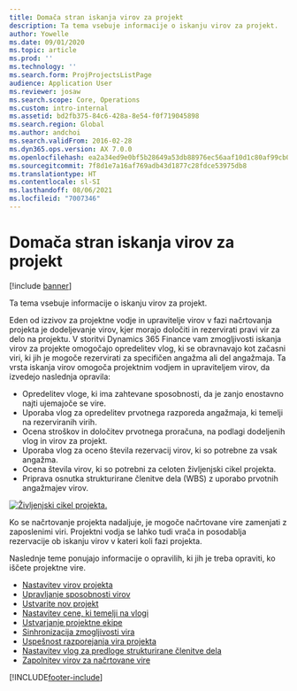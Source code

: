 ```yaml
---
title: Domača stran iskanja virov za projekt
description: Ta tema vsebuje informacije o iskanju virov za projekt.
author: Yowelle
ms.date: 09/01/2020
ms.topic: article
ms.prod: ''
ms.technology: ''
ms.search.form: ProjProjectsListPage
audience: Application User
ms.reviewer: josaw
ms.search.scope: Core, Operations
ms.custom: intro-internal
ms.assetid: bd2fb375-84c6-428a-8e54-f0f719045898
ms.search.region: Global
ms.author: andchoi
ms.search.validFrom: 2016-02-28
ms.dyn365.ops.version: AX 7.0.0
ms.openlocfilehash: ea2a34ed9e0bf5b28649a53db88976ec56aaf10d1c80af99cb0856250873a2ab
ms.sourcegitcommit: 7f8d1e7a16af769adb43d1877c28fdce53975db8
ms.translationtype: HT
ms.contentlocale: sl-SI
ms.lasthandoff: 08/06/2021
ms.locfileid: "7007346"
---
```

# <a name="project-resourcing-home-page"></a>Domača stran iskanja virov za projekt

[!include [banner](../includes/banner.md)]

Ta tema vsebuje informacije o iskanju virov za projekt.

Eden od izzivov za projektne vodje in upravitelje virov v fazi načrtovanja projekta je dodeljevanje virov, kjer morajo določiti in rezervirati pravi vir za delo na projektu. V storitvi Dynamics 365 Finance vam zmogljivosti iskanja virov za projekte omogočajo opredelitev vlog, ki se obravnavajo kot začasni viri, ki jih je mogoče rezervirati za specifičen angažma ali del angažmaja. Ta vrsta iskanja virov omogoča projektnim vodjem in upraviteljem virov, da izvedejo naslednja opravila:

- Opredelitev vloge, ki ima zahtevane sposobnosti, da je zanjo enostavno najti ujemajoče se vire.
- Uporaba vlog za opredelitev prvotnega razporeda angažmaja, ki temelji na rezerviranih virih.
- Ocena stroškov in določitev prvotnega proračuna, na podlagi dodeljenih vlog in virov za projekt.
- Uporaba vlog za oceno števila rezervacij virov, ki so potrebne za vsak angažma.
- Ocena števila virov, ki so potrebni za celoten življenjski cikel projekta.
- Priprava osnutka strukturirane členitve dela (WBS) z uporabo prvotnih angažmajev virov.

[![Življenjski cikel projekta.](./media/projectresourcing02-1024x812.jpg)](./media/projectresourcing02.jpg)

Ko se načrtovanje projekta nadaljuje, je mogoče načrtovane vire zamenjati z zaposlenimi viri. Projektni vodja se lahko tudi vrača in posodablja rezervacije ob iskanju virov v kateri koli fazi projekta.

Naslednje teme ponujajo informacije o opravilih, ki jih je treba opraviti, ko iščete projektne vire.

- [Nastavitev virov projekta](set-up-project-resources.md)
- [Upravljanje sposobnosti virov](manage-resource-competencies.md)
- [Ustvarite nov projekt](create-new-project.md)
- [Nastavitev cene, ki temelji na vlogi](set-up-role-based-pricing.md)
- [Ustvarjanje projektne ekipe](create-project-team.md)
- [Sinhronizacija zmogljivosti vira](synchronize-resource-capacity.md)
- [Uspešnost razporejanja vira projekta](project-scheduling-performance.md)
- [Nastavitev vlog za predloge strukturirane členitve dela](set-up-roles-wbs-template.md)
- [Zapolnitev virov za načrtovane vire](resource-fulfillment-planned-resources.md)


[!INCLUDE[footer-include](../includes/footer-banner.md)]